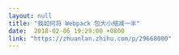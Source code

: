 ```yaml
---
layout: null
title: "我如何将 Webpack 包大小缩减一半"
date:  2018-02-06 19:29:00 +0800
link: "https://zhuanlan.zhihu.com/p/29668000"
---
```

